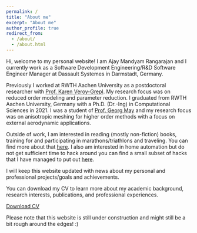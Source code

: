 ```yaml
---
permalink: /
title: "About me"
excerpt: "About me"
author_profile: true
redirect_from: 
  - /about/
  - /about.html
---
```

Hi, welcome to my personal website! I am Ajay Mandyam Rangarajan and I currently work as a Software Development Engineering/R&D Software Engineer Manager at Dassault Systemes in Darmstadt, Germany. 

Previously I worked at RWTH Aachen University as a postdoctoral researcher with [Prof. Karen Veroy-Grepl](https://www.tue.nl/en/research/researchers/karen-veroy-grepl/). My research focus was on reduced order modeling and parameter reduction. I graduated from RWTH Aachen University, Germany with a Ph.D. (Dr.-Ing) in Computational Sciences in 2021. I was a student of [Prof. Georg May](https://www.vki.ac.be/index.php/vkidepartments/ar-department-other-menu-100/263-faculty/faculty-in-ar/768-georg-may) and my research focus was on anisotropic meshing for higher order methods with a focus on external aerodynamic applications. 

Outside of work, I am interested in reading (mostly non-fiction) books, training for and participating in marathons/triathlons and traveling. You can find more about that [here](https://armandyam.github.io/others/). I also am interested in home automation but do not get sufficient time to hack around you can find a small subset of hacks that I have managed to put out [here](https://armandyam.github.io/portfolio/). 

I will keep this website updated with news about my personal and professional projects/goals and achievements.

You can download my CV to learn more about my academic background, research interests, publications, and professional experiences.

[Download CV](assets/CV.pdf)

Please note that this website is still under construction and might still be a bit rough around the edges! :)
